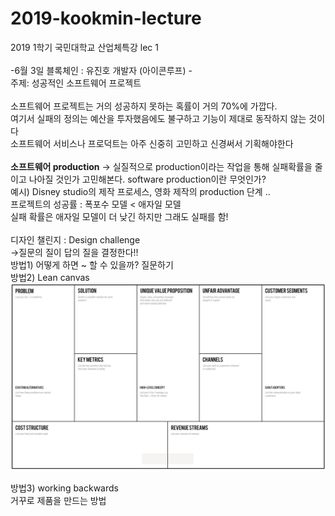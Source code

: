 # 2019-kookmin-lecture
2019 1학기 국민대학교 산업체특강 lec 1 </br>
</br>
-6월 3일 블록체인 : 유진호 개발자 (아이콘루프) -
</br>
주제: 성공적인 소프트웨어 프로젝트</br></br>
소프트웨어 프로젝트는 거의 성공하지 못하는 혹률이 거의 70%에 가깝다. </br>
여기서 실패의 정의는 예산을 투자했음에도 불구하고 기능이 제대로 동작하지 않는 것이다</br>
소프트웨어 서비스나 프로덕트는 아주 신중히 고민하고 신경써서 기획해야한다</br></br>
**소프트웨어 production** -> 실질적으로 production이라는 작업을 통해 실패확률을 줄이고 나아질 것인가 고민해본다. 
software production이란 무엇인가?</br>
예시) Disney studio의 제작 프로세스, 영화 제작의 production 단계 ..</br>
프로젝트의 성공률 : 폭포수 모델 < 애자일 모델 </br>
실패 확률은 애자일 모델이 더 낮긴 하지만 그래도 실패를 함! </br></br>
디자인 챌린지 : Design challenge</br>
->질문의 질이 답의 질을 결정한다!!</br>
방법1) 어떻게 하면 ~ 할 수 있을까? 질문하기</br>
방법2) Lean canvas </br>
<img src="./lean_canvas.png" width="600">

방법3) working backwards</br>
거꾸로 제품을 만드는 방법
